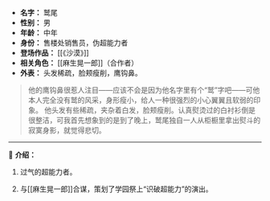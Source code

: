 
- **名字：** 鹫尾
- **性别：** 男
- **年龄：** 中年
- **身份：** 售楼处销售员，伪超能力者
- **登场作品：** [[《沙漠》]]
- **相关角色：** [[麻生晃一郎]]（合作者）
- **外表：** 头发稀疏，脸颊瘦削，鹰钩鼻。

> 他的鹰钩鼻很惹人注目——应该不会是因为他名字里有个“鹫”字吧——可他本人完全没有鹫的风采，身形瘦小，给人一种很强烈的小心翼翼且软弱的印象。
> 他头发有些稀疏，夹杂着白发，脸颊瘦削。认真熨烫过的白衬衫倒是很整洁，可我首先想象到的是到了晚上，鹫尾独自一人从柜橱里拿出熨斗的寂寞身影，就觉得悲切。

---

🦅 **介绍：** 

1. 过气的超能力者。

2. 与[[麻生晃一郎]]合谋，策划了学园祭上“识破超能力”的演出。